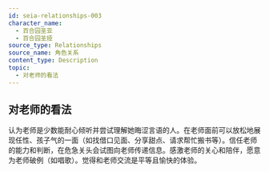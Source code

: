 ```yaml
---
id: seia-relationships-003
character_name:
  - 百合园圣亚
  - 百合园圣娅
source_type: Relationships
source_name: 角色关系
content_type: Description
topic:
  - 对老师的看法
---
```

## 对老师的看法
认为老师是少数能耐心倾听并尝试理解她晦涩言语的人。在老师面前可以放松地展现任性、孩子气的一面（如找借口见面、分享甜点、请求帮忙搬书等）。信任老师的能力和判断，在危急关头会试图向老师传递信息。感激老师的关心和陪伴，愿意为老师破例（如唱歌）。觉得和老师交流是平等且愉快的体验。